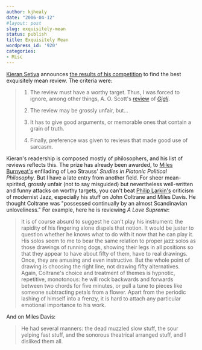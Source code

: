 ```yaml
---
author: kjhealy
date: "2006-04-12"
#layout: post
slug: exquisitely-mean
status: publish
title: Exquisitely Mean
wordpress_id: '920'
categories:
- Misc
---
```


[Kieran Setiya](http://ideasofimperfection.blogspot.com/) announces [the results of his competition](http://ideasofimperfection.blogspot.com/2006/04/economy-of-prestige.html) to find the best exquisitely mean review. The criteria were:

> 1. The review must have a worthy target. Thus, I was forced to ignore, among other things, A. O. Scott's [review](http://movies2.nytimes.com/mem/movies/review.html?res=9A06E0D6143EF932A3575BC0A9659C8B63) of [*Gigli*](http://www.imdb.com/title/tt0299930/).
>
> 2. The review may be grossly unfair, but…
>
> 3. It has to give good arguments, or memorable ones that contain a grain of truth.
>
> 4. Finally, preference was given to reviews that made good use of sarcasm.

Kieran's readership is composed mostly of philosophers, and his list of reviews reflects this. The prize has already been awarded, to [Miles Burnyeat's](http://www.nybooks.com/articles/5444) enfilading of Leo Strauss' *Studies in Platonic Political Philosophy*. But I have a late entry from another field. For sheer mean-spirited, grossly unfair (not to say misguided) but nevertheless well-written and funny attacks on worthy targets, you can't beat [Philip Larkin's](http://en.wikipedia.org/wiki/Philip_Larkin) criticism of modernist Jazz, especially his stuff on John Coltrane and Miles Davis. He thought Coltrane was "possessed continually by an almost Scandinavian unloveliness." For example, here he is reviewing *A Love Supreme*:

> It is of course absurd to suggest he can't play his instrument: the rapidity of his fingering alone dispels that notion. It would be juster to question whether he knows what to do with it now that he can play it. His solos seem to me to bear the same relation to proper jazz solos as those drawings of running dogs, showing their legs in all positions so that they appear to have about fifty of them, have to real drawings. Once, they are amusing and even instructive. But the whole point of drawing is choosing the right line, not drawing fifty alternatives. Again, Coltrane's choice and treatment of themes is hypnotic, repetitive, monotonous: he will rock backwards and forwards between two chords for five minutes, or pull a tune to pieces like someone subtracting petals from a flower. Apart from the periodic lashing of himself into a frenzy, it is hard to attach any particular emotional importance to his work.

And on Miles Davis:

> He had several manners: the dead muzzled slow stuff, the sour yelping fast stuff, and the sonorous theatrical arranged stuff, and I disliked them all.

